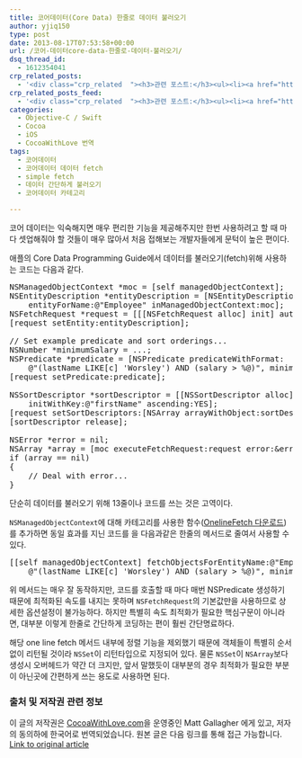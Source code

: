 ```yaml
---
title: 코어데이터(Core Data) 한줄로 데이터 불러오기
author: yjiq150
type: post
date: 2013-08-17T07:53:58+00:00
url: /코어-데이터core-data-한줄로-데이터-불러오기/
dsq_thread_id:
  - 1612354041
crp_related_posts:
  - '<div class="crp_related  "><h3>관련 포스트:</h3><ul><li><a href="https://www.letmecompile.com/kotlin-coroutine-vs-javascript-async-comparison/"     class="post-873"><span class="crp_title">JavaScript 개발자에게 Kotlin coroutine 10분만에 이해시키기</span></a></li><li><a href="https://www.letmecompile.com/swift-struct-vs-class-%ec%b0%a8%ec%9d%b4%ec%a0%90-%eb%b9%84%ea%b5%90-%eb%b6%84%ec%84%9d/"     class="post-706"><span class="crp_title">Swift struct vs. class 차이점 비교 분석</span></a></li><li><a href="https://www.letmecompile.com/redis-cluster-sentinel-overview/"     class="post-770"><span class="crp_title">레디스 클러스터, 센티넬 구성 및 동작 방식</span></a></li><li><a href="https://www.letmecompile.com/how-cloudflare-works/"     class="post-739"><span class="crp_title">클라우드플레어(Cloudflare) 동작 원리</span></a></li><li><a href="https://www.letmecompile.com/api-auth-jwt-jwk-explained/"     class="post-800"><span class="crp_title">API 서버 인증을 위한 JWT와 JWK 이해하기</span></a></li></ul><div class="crp_clear"></div></div>'
crp_related_posts_feed:
  - '<div class="crp_related  "><h3>관련 포스트:</h3><ul><li><a href="https://www.letmecompile.com/kotlin-coroutine-vs-javascript-async-comparison/"     class="post-873"><span class="crp_title">JavaScript 개발자에게 Kotlin coroutine 10분만에 이해시키기</span></a></li><li><a href="https://www.letmecompile.com/swift-struct-vs-class-%ec%b0%a8%ec%9d%b4%ec%a0%90-%eb%b9%84%ea%b5%90-%eb%b6%84%ec%84%9d/"     class="post-706"><span class="crp_title">Swift struct vs. class 차이점 비교 분석</span></a></li><li><a href="https://www.letmecompile.com/redis-cluster-sentinel-overview/"     class="post-770"><span class="crp_title">레디스 클러스터, 센티넬 구성 및 동작 방식</span></a></li><li><a href="https://www.letmecompile.com/how-cloudflare-works/"     class="post-739"><span class="crp_title">클라우드플레어(Cloudflare) 동작 원리</span></a></li><li><a href="https://www.letmecompile.com/api-auth-jwt-jwk-explained/"     class="post-800"><span class="crp_title">API 서버 인증을 위한 JWT와 JWK 이해하기</span></a></li></ul><div class="crp_clear"></div></div>'
categories:
  - Objective-C / Swift
  - Cocoa
  - iOS
  - CocoaWithLove 번역
tags:
  - 코어데이터
  - 코어데이터 데이터 fetch
  - simple fetch
  - 데이터 간단하게 불러오기
  - 코어데이터 카테고리

---
```

코어 데이터는 익숙해지면 매우 편리한 기능을 제공해주지만 한번 사용하려고 할 때 마다 셋업해줘야 할 것들이 매우 많아서 처음 접해보는 개발자들에게 문턱이 높은 편이다.

애플의 Core Data Programming Guide에서 데이터를 불러오기(fetch)위해 사용하는 코드는 다음과 같다.

<pre>NSManagedObjectContext *moc = [self managedObjectContext];
NSEntityDescription *entityDescription = [NSEntityDescription
    entityForName:@"Employee" inManagedObjectContext:moc];
NSFetchRequest *request = [[[NSFetchRequest alloc] init] autorelease];
[request setEntity:entityDescription];

// Set example predicate and sort orderings...
NSNumber *minimumSalary = ...;
NSPredicate *predicate = [NSPredicate predicateWithFormat:
    @"(lastName LIKE[c] 'Worsley') AND (salary &gt; %@)", minimumSalary];
[request setPredicate:predicate];

NSSortDescriptor *sortDescriptor = [[NSSortDescriptor alloc]
    initWithKey:@"firstName" ascending:YES];
[request setSortDescriptors:[NSArray arrayWithObject:sortDescriptor]];
[sortDescriptor release];

NSError *error = nil;
NSArray *array = [moc executeFetchRequest:request error:&error];
if (array == nil)
{
    // Deal with error...
}
</pre>

단순히 데이터를 불러오기 위해 13줄이나 코드를 쓰는 것은 고역이다.

`NSManagedObjectContext`에 대해 카테고리를 사용한 함수([OnelineFetch 다운로드][1])를 추가하면 동일 효과를 지닌 코드를 을 다음과같은 한줄의 메서드로 줄여서 사용할 수 있다.

<pre>[[self managedObjectContext] fetchObjectsForEntityName:@"Employee" withPredicate:
    @"(lastName LIKE[c] 'Worsley') AND (salary &gt; %@)", minimumSalary];
</pre>

위 메서드는 매우 잘 동작하지만, 코드를 호출할 때 마다 매번 NSPredicate 생성하기 때문에 최적화된 속도를 내지는 못하며 `NSFetchRequest`의 기본값만을 사용하므로 상세한 옵션설정이 불가능하다. 하지만 특별히 속도 최적화가 필요한 핵심구문이 아니라면, 대부분 이렇게 한줄로 간단하게 코딩하는 편이 훨씬 간단명료하다.

해당 one line fetch 메서드 내부에 정렬 기능을 제외했기 때문에 객체들이 특별히 순서없이 리턴될 것이라 `NSSet`이 리턴타입으로 지정되어 있다. 물론 `NSSet`이 `NSArray`보다 생성시 오버헤드가 약간 더 크지만, 앞서 말했듯이 대부분의 경우 최적화가 필요한 부분이 아닌곳에 간편하게 쓰는 용도로 사용하면 된다.

### 출처 및 저작권 관련 정보

이 글의 저작권은 [CocoaWithLove.com][2]을 운영중인 Matt Gallagher 에게 있고, 저자의 동의하에 한국어로 번역되었습니다. 원본 글은 다음 링크를 통해 접근 가능합니다.  
[Link to original article][3]

 [1]: /uploads/2013/08/OnelineFetch_category.zip ""
 [2]: http://www.cocoawithlove.com
 [3]: http://www.cocoawithlove.com/2008/03/core-data-one-line-fetch.html